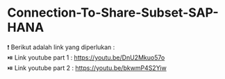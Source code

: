 # Connection-To-Share-Subset-SAP-HANA
❗ Berikut adalah link yang diperlukan :<br>
⏯️ Link youtube part 1 : https://youtu.be/DnU2Mkuo57o <br>
⏯️ Link youtube part 2 : https://youtu.be/bkwmP4S2Yiw

